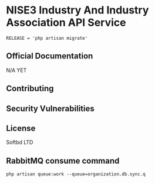 # NISE3 Industry And Industry Association API Service

```shell
RELEASE = 'php artisan migrate'
```

## Official Documentation

N/A YET

## Contributing


## Security Vulnerabilities



## License

Softbd LTD

## RabbitMQ consume command
```shell
php artisan queue:work --queue=organization.db.sync.q
```


